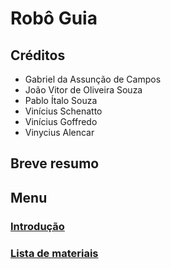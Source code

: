# Robô Guia

## Créditos 
- Gabriel da Assunção de Campos 
- João Vitor de Oliveira Souza
- Pablo Ítalo Souza
- Vinícius Schenatto
- Vinícius Goffredo
- Vinycius Alencar


## Breve resumo

## Menu
### [Introdução](https://github.com/GabrieldeCamposs/Robo-Guia/blob/main/Introdução.md)
### [Lista de materiais](https://github.com/GabrieldeCamposs/Robo-Guia/blob/main/Materiais.md)
